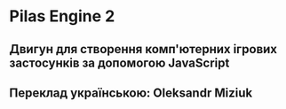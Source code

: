 # Pilas Engine 2
## Двигун для cтворення комп'ютерних ігрових застосунків за допомогою JavaScript
## Переклад українською: Oleksandr Miziuk

